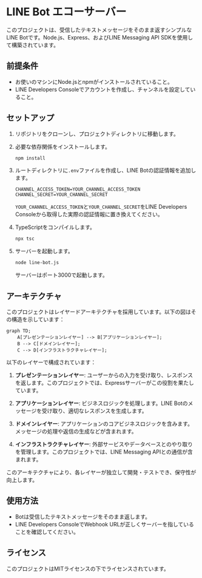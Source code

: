 # LINE Bot エコーサーバー

このプロジェクトは、受信したテキストメッセージをそのまま返すシンプルなLINE Botです。Node.js、Express、およびLINE Messaging API SDKを使用して構築されています。

## 前提条件

- お使いのマシンにNode.jsとnpmがインストールされていること。
- LINE Developers Consoleでアカウントを作成し、チャンネルを設定していること。

## セットアップ

1. リポジトリをクローンし、プロジェクトディレクトリに移動します。

2. 必要な依存関係をインストールします。

   ```bash
   npm install
   ```

3. ルートディレクトリに`.env`ファイルを作成し、LINE Botの認証情報を追加します。

   ```plaintext
   CHANNEL_ACCESS_TOKEN=YOUR_CHANNEL_ACCESS_TOKEN
   CHANNEL_SECRET=YOUR_CHANNEL_SECRET
   ```

   `YOUR_CHANNEL_ACCESS_TOKEN`と`YOUR_CHANNEL_SECRET`をLINE Developers Consoleから取得した実際の認証情報に置き換えてください。

4. TypeScriptをコンパイルします。

   ```bash
   npx tsc
   ```

5. サーバーを起動します。

   ```bash
   node line-bot.js
   ```

   サーバーはポート3000で起動します。

## アーキテクチャ

このプロジェクトはレイヤードアーキテクチャを採用しています。以下の図はその構造を示しています：

```mermaid
graph TD;
    A[プレゼンテーションレイヤー] --> B[アプリケーションレイヤー];
    B --> C[ドメインレイヤー];
    C --> D[インフラストラクチャレイヤー];
```

以下のレイヤーで構成されています：

1. **プレゼンテーションレイヤー**: ユーザーからの入力を受け取り、レスポンスを返します。このプロジェクトでは、Expressサーバーがこの役割を果たしています。

2. **アプリケーションレイヤー**: ビジネスロジックを処理します。LINE Botのメッセージを受け取り、適切なレスポンスを生成します。

3. **ドメインレイヤー**: アプリケーションのコアビジネスロジックを含みます。メッセージの処理や返信の生成などが含まれます。

4. **インフラストラクチャレイヤー**: 外部サービスやデータベースとのやり取りを管理します。このプロジェクトでは、LINE Messaging APIとの通信が含まれます。

このアーキテクチャにより、各レイヤーが独立して開発・テストでき、保守性が向上します。

## 使用方法

- Botは受信したテキストメッセージをそのまま返します。
- LINE Developers ConsoleでWebhook URLが正しくサーバーを指していることを確認してください。

## ライセンス

このプロジェクトはMITライセンスの下でライセンスされています。
